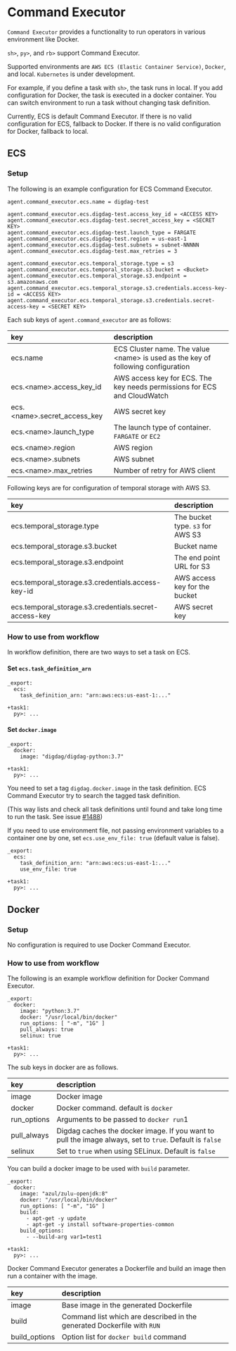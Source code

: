 # Command Executor
`Command Executor` provides a functionality to run operators in various environment like Docker.

`sh>`, `py>`, and `rb>` support Command Executor.

Supported environments are `AWS ECS (Elastic Container Service)`, `Docker`, and local.
`Kubernetes` is under development.

For example, if you define a task with `sh>`, the task runs in local. If you add configuration for Docker, the task is executed in a docker container.
You can switch environment to run a task without changing task definition.

Currently, ECS is default Command Executor.
If there is no valid configuration for ECS, fallback to Docker. 
If there is no valid configuration for Docker, fallback to local.

## ECS
### Setup
The following is an example configuration for ECS Command Executor.

```
agent.command_executor.ecs.name = digdag-test

agent.command_executor.ecs.digdag-test.access_key_id = <ACCESS KEY>
agent.command_executor.ecs.digdag-test.secret_access_key = <SECRET KEY>
agent.command_executor.ecs.digdag-test.launch_type = FARGATE
agent.command_executor.ecs.digdag-test.region = us-east-1
agent.command_executor.ecs.digdag-test.subnets = subnet-NNNNN
agent.command_executor.ecs.digdag-test.max_retries = 3

agent.command_executor.ecs.temporal_storage.type = s3
agent.command_executor.ecs.temporal_storage.s3.bucket = <Bucket>
agent.command_executor.ecs.temporal_storage.s3.endpoint = s3.amazonaws.com
agent.command_executor.ecs.temporal_storage.s3.credentials.access-key-id = <ACCESS KEY>
agent.command_executor.ecs.temporal_storage.s3.credentials.secret-access-key = <SECRET KEY>
```

Each sub keys of `agent.command_executor` are as follows:

| key                                |  description                                     |
| :--------------------------------- | :----------------------------------------------- |
| ecs.name                           | ECS Cluster name. The value &lt;name&gt; is used as the key of following configuration |
| ecs.&lt;name&gt;.access_key_id     | AWS access key for ECS. The key needs permissions for ECS and CloudWatch  |
| ecs.&lt;name&gt;.secret_access_key | AWS secret key                                   |
| ecs.&lt;name&gt;.launch_type       | The launch type of container. `FARGATE` or `EC2` |
| ecs.&lt;name&gt;.region            | AWS region                                       |
| ecs.&lt;name&gt;.subnets           | AWS subnet                                       |
| ecs.&lt;name&gt;.max_retries       | Number of retry for AWS client                   |

Following keys are for configuration of temporal storage with AWS S3.

| key                                                   | description                      |
| :---------------------------------------------------- | :------------------------------- |
| ecs.temporal_storage.type                             | The bucket type. `s3` for AWS S3 |
| ecs.temporal_storage.s3.bucket                        | Bucket name                      |
| ecs.temporal_storage.s3.endpoint                      | The end point URL for S3         |
| ecs.temporal_storage.s3.credentials.access-key-id     | AWS access key for the bucket    |
| ecs.temporal_storage.s3.credentials.secret-access-key | AWS secret key                   |

### How to use from workflow

In workflow definition, there are two ways to set a task on ECS.

#### Set `ecs.task_definition_arn`
```
_export:
  ecs:
    task_definition_arn: "arn:aws:ecs:us-east-1:..."

+task1:
  py>: ...
```

#### Set `docker.image`
```
_export:
  docker:
    image: "digdag/digdag-python:3.7"

+task1:
  py>: ...
```

You need to set a tag `digdag.docker.image` in the task definition.
ECS Command Executor try to search the tagged task definition.

(This way lists and check all task definitions until found and take long time to run the task. See issue [#1488](https://github.com/treasure-data/digdag/issues/1488))

If you need to use environment file, not passing environment variables to a container one by one, set `ecs.use_env_file: true` (default value is false).
```
_export:
  ecs:
    task_definition_arn: "arn:aws:ecs:us-east-1:..."
    use_env_file: true

+task1:
  py>: ...
```

## Docker
### Setup
No configuration is required to use Docker Command Executor.

### How to use from workflow
The following is an example workflow definition for Docker Command Executor.

```
_export:
  docker:
    image: "python:3.7"
    docker: "/usr/local/bin/docker"
    run_options: [ "-m", "1G" ]
    pull_always: true
    selinux: true

+task1:
  py>: ...

```
The sub keys in docker are as follows.

| key         | description                             |
| :---------- | :-------------------------------------- |
| image       | Docker image                            |
| docker      | Docker command. default is `docker`     |
| run_options | Arguments to be passed to `docker run`1 |
| pull_always | Digdag caches the docker image. If you want to pull the image always, set to `true`. Default is `false` |
| selinux     | Set to `true` when using SELinux. Default is `false` |

You can build a docker image to be used with `build` parameter.

```
_export:
  docker:
    image: "azul/zulu-openjdk:8"
    docker: "/usr/local/bin/docker"
    run_options: [ "-m", "1G" ]
    build:
      - apt-get -y update
      - apt-get -y install software-properties-common
    build_options:
      - --build-arg var1=test1

+task1:
  py>: ...

```

Docker Command Executor generates a Dockerfile and build an image then run a container with the image.

| key           | description                            |
| :------------ | :------------------------------------- |
| image         | Base image in the generated Dockerfile |
| build         | Command list which are described in the generated Dockerfile with `RUN` |
| build_options | Option list for `docker build` command |
